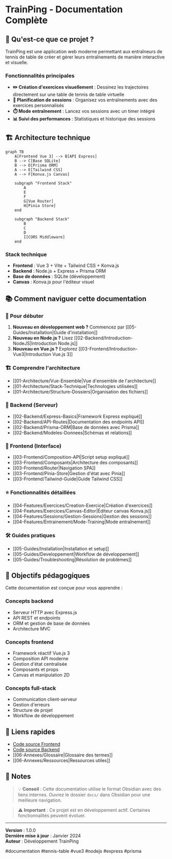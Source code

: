 # TrainPing - Documentation Complète

## 🎯 Qu'est-ce que ce projet ?

TrainPing est une application web moderne permettant aux entraîneurs de tennis de table de créer et gérer leurs entraînements de manière interactive et visuelle.

### Fonctionnalités principales
- **✏️ Création d'exercices visuellement** : Dessinez les trajectoires directement sur une table de tennis de table virtuelle
- **📅 Planification de sessions** : Organisez vos entraînements avec des exercices personnalisés
- **⏱️ Mode entraînement** : Lancez vos sessions avec un timer intégré
- **📊 Suivi des performances** : Statistiques et historique des sessions

## 🏗️ Architecture technique

```mermaid
graph TB
    A[Frontend Vue 3] --> B[API Express]
    B --> C[Base SQLite]
    B --> D[Prisma ORM]
    A --> E[Tailwind CSS]
    A --> F[Konva.js Canvas]
    
    subgraph "Frontend Stack"
        A
        E
        F
        G[Vue Router]
        H[Pinia Store]
    end
    
    subgraph "Backend Stack"
        B
        C
        D
        I[CORS Middleware]
    end
```

### Stack technique
- **Frontend** : Vue 3 + Vite + Tailwind CSS + Konva.js
- **Backend** : Node.js + Express + Prisma ORM
- **Base de données** : SQLite (développement)
- **Canvas** : Konva.js pour l'éditeur visuel

## 📚 Comment naviguer cette documentation

### 🚀 Pour débuter
1. **Nouveau en développement web ?** Commencez par [[05-Guides/Installation|Guide d'installation]]
2. **Nouveau en Node.js ?** Lisez [[02-Backend/Introduction-NodeJS|Introduction Node.js]]
3. **Nouveau en Vue.js ?** Explorez [[03-Frontend/Introduction-Vue3|Introduction Vue.js 3]]

### 🏗️ Comprendre l'architecture
- [[01-Architecture/Vue-Ensemble|Vue d'ensemble de l'architecture]]
- [[01-Architecture/Stack-Technique|Technologies utilisées]]
- [[01-Architecture/Structure-Dossiers|Organisation des fichiers]]

### 🔧 Backend (Serveur)
- [[02-Backend/Express-Basics|Framework Express expliqué]]
- [[02-Backend/API-Routes|Documentation des endpoints API]]
- [[02-Backend/Prisma-ORM|Base de données avec Prisma]]
- [[02-Backend/Modeles-Donnees|Schémas et relations]]

### 🎨 Frontend (Interface)
- [[03-Frontend/Composition-API|Script setup expliqué]]
- [[03-Frontend/Composants|Architecture des composants]]
- [[03-Frontend/Router|Navigation SPA]]
- [[03-Frontend/Pinia-Store|Gestion d'état avec Pinia]]
- [[03-Frontend/Tailwind-Guide|Guide Tailwind CSS]]

### ⭐ Fonctionnalités détaillées
- [[04-Features/Exercices/Creation-Exercice|Création d'exercices]]
- [[04-Features/Exercices/Canvas-Editor|Éditeur canvas Konva.js]]
- [[04-Features/Sessions/Gestion-Sessions|Gestion des sessions]]
- [[04-Features/Entrainement/Mode-Training|Mode entraînement]]

### 🛠️ Guides pratiques
- [[05-Guides/Installation|Installation et setup]]
- [[05-Guides/Developpement|Workflow de développement]]
- [[05-Guides/Troubleshooting|Résolution de problèmes]]

## 🎯 Objectifs pédagogiques

Cette documentation est conçue pour vous apprendre :

### Concepts backend
- Serveur HTTP avec Express.js
- API REST et endpoints
- ORM et gestion de base de données
- Architecture MVC

### Concepts frontend
- Framework réactif Vue.js 3
- Composition API moderne
- Gestion d'état centralisée
- Composants et props
- Canvas et manipulation 2D

### Concepts full-stack
- Communication client-serveur
- Gestion d'erreurs
- Structure de projet
- Workflow de développement

## 🔗 Liens rapides

- [Code source Frontend](../client/)
- [Code source Backend](../server/)
- [[06-Annexes/Glossaire|Glossaire des termes]]
- [[06-Annexes/Ressources|Ressources utiles]]

## 📝 Notes

> 💡 **Conseil** : Cette documentation utilise le format Obsidian avec des liens internes. Ouvrez le dossier `docs/` dans Obsidian pour une meilleure navigation.

> ⚠️ **Important** : Ce projet est en développement actif. Certaines fonctionnalités peuvent évoluer.

---

**Version** : 1.0.0  
**Dernière mise à jour** : Janvier 2024  
**Auteur** : Développement TrainPing  

#documentation #tennis-table #vue3 #nodejs #express #prisma